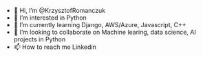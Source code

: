 - 👋 Hi, I’m @KrzysztofRomanczuk
- 👀 I’m interested in Python
- 🌱 I’m currently learning Django, AWS/Azure, Javascript, C++
- 💞️ I’m looking to collaborate on Machine learing, data science, AI projects in Python
- 📫 How to reach me Linkedin

<!---
KrzysztofRomanczuk/KrzysztofRomanczuk is a ✨ special ✨ repository because its `README.md` (this file) appears on your GitHub profile.
You can click the Preview link to take a look at your changes.
--->
